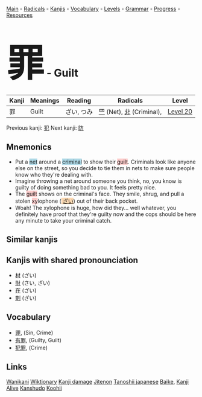 <style> bigfont {font-size: 100px}</style>
[Main](../README.md) -
[Radicals](../radicals.md) -
[Kanjis](../kanjis.md) -
[Vocabulary](../vocabulary.md) -
[Levels](../levels.md) -
[Grammar](../grammar.md) - 
[Progress](../progress.md) -
[Resources](../resources.md)
# <bigfont> 罪</bigfont> - Guilt 

| Kanji | Meanings | Reading | Radicals | Level |
| --- | --- | --- | --- | --- |
| 罪 | Guilt | ざい, つみ | [罒](../radicals/罒.md) (Net), [非](../radicals/非.md) (Criminal),  | [Level 20](../levels/wk_level20.md) |

Previous kanji: [犯](犯.md) Next kanji: [防](防.md) 

## Mnemonics
 * Put a <span style="background-color:#ADD8E6"> net</span> around a <span style="background-color:#ADD8E6"> criminal</span> to show their <span style="background-color:#ffcccb"> guilt</span>. Criminals look like anyone else on the street, so you decide to tie them in nets to make sure people know who they're dealing with.
* Imagine throwing a net around someone you think, no, you know is guilty of doing something bad to you. It feels pretty nice.
* The <span style="background-color:#ffcccb"> guilt</span> shows on the criminal's face. They smile, shrug, and pull a stolen <span style="background-color:#ffcccb"> xy</span>lophone (<span style="background-color:#fed8b1"> [ざい](https://jisho.org/search/ざい)</span>) out of their back pocket.
* Woah! The xylophone is huge, how did they... well whatever, you definitely have proof that they're guilty now and the cops should be here any minute to take your criminal catch.


## Similar kanjis
 


## Kanjis with shared pronounciation
 * [材](材.md) (ざい)
* [財](財.md) (さい, ざい)
* [在](在.md) (ざい)
* [剤](剤.md) (ざい)



## Vocabulary
 * [罪](../vocabulary/罪.md), (Sin, Crime)
* [有罪](../vocabulary/罪.md), (Guilty, Guilt)
* [犯罪](../vocabulary/罪.md), (Crime)




## Links 


[Wanikani](https://www.wanikani.com/kanji/罪)
[Wiktionary](https://en.wiktionary.org/wiki/罪)
[Kanji damage](http://www.kanjidamage.com/kanji/search?utf8=✓&q=罪)
[Jitenon](https://jitenon.com/kanji/罪)
[Tanoshii japanese](https://www.tanoshiijapanese.com/dictionary/kanji.cfm?k=罪)
[Baike](https://baike.baidu.com/item/罪),
[Kanji Alive](https://app.kanjialive.com/罪)
[Kanshudo](https://www.kanshudo.com/searchmn?q=罪)
[Koohii](https://kanji.koohii.com/study/kanji/罪)
